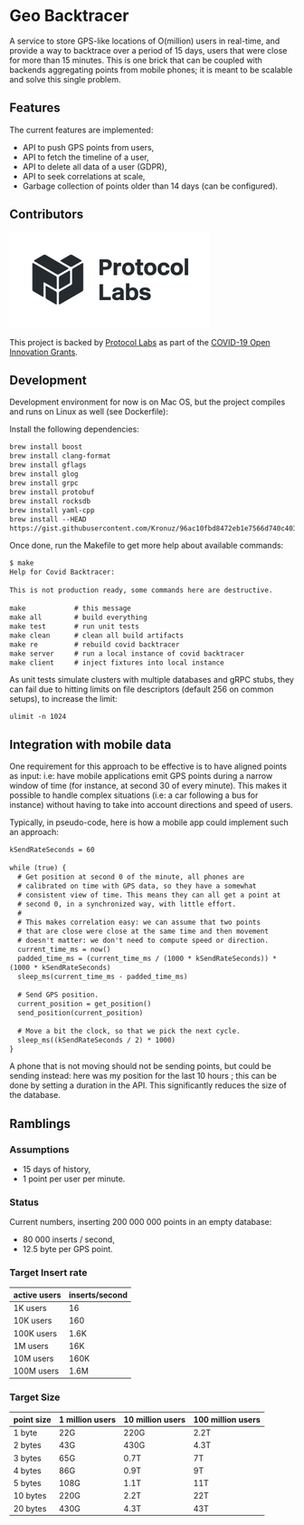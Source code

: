 # Geo Backtracer

A service to store GPS-like locations of O(million) users in
real-time, and provide a way to backtrace over a period of 15 days,
users that were close for more than 15 minutes. This is one brick that
can be coupled with backends aggregating points from mobile phones; it
is meant to be scalable and solve this single problem.

## Features

The current features are implemented:

- API to push GPS points from users,
- API to fetch the timeline of a user,
- API to delete all data of a user (GDPR),
- API to seek correlations at scale,
- Garbage collection of points older than 14 days (can be configured).

## Contributors

![Protocol Labs](https://github.com/aimxhaisse/geo-backtracer/raw/master/assets/protocol-labs.png "Protocol Labs Logo")

This project is backed by [Protocol Labs](https://protocol.ai) as part
of the [COVID-19 Open Innovation Grants](https://research.protocol.ai/posts/202003-covid-grants/).

## Development

Development environment for now is on Mac OS, but the project compiles
and runs on Linux as well (see Dockerfile):

Install the following dependencies:

    brew install boost
    brew install clang-format
    brew install gflags
    brew install glog
    brew install grpc
    brew install protobuf
    brew install rocksdb
    brew install yaml-cpp
    brew install --HEAD https://gist.githubusercontent.com/Kronuz/96ac10fbd8472eb1e7566d740c4034f8/raw/gtest.rb

Once done, run the Makefile to get more help about available commands:

    $ make
    Help for Covid Backtracer:

    This is not production ready, some commands here are destructive.

    make            # this message
    make all        # build everything
    make test       # run unit tests
    make clean      # clean all build artifacts
    make re         # rebuild covid backtracer
    make server     # run a local instance of covid backtracer
    make client     # inject fixtures into local instance

As unit tests simulate clusters with multiple databases and gRPC
stubs, they can fail due to hitting limits on file descriptors
(default 256 on common setups), to increase the limit:

    ulimit -n 1024

## Integration with mobile data

One requirement for this approach to be effective is to have aligned
points as input: i.e: have mobile applications emit GPS points during
a narrow window of time (for instance, at second 30 of every minute).
This makes it possible to handle complex situations (i.e: a car
following a bus for instance) without having to take into account
directions and speed of users.

Typically, in pseudo-code, here is how a mobile app could implement
such an approach:

    kSendRateSeconds = 60

    while (true) {
	  # Get position at second 0 of the minute, all phones are
	  # calibrated on time with GPS data, so they have a somewhat
	  # consistent view of time. This means they can all get a point at
	  # second 0, in a synchronized way, with little effort.
	  #
	  # This makes correlation easy: we can assume that two points
	  # that are close were close at the same time and then movement
	  # doesn't matter: we don't need to compute speed or direction.
	  current_time_ms = now()
	  padded_time_ms = (current_time_ms / (1000 * kSendRateSeconds)) * (1000 * kSendRateSeconds)
	  sleep_ms(current_time_ms - padded_time_ms)

	  # Send GPS position.
	  current_position = get_position()
	  send_position(current_position)

	  # Move a bit the clock, so that we pick the next cycle.
	  sleep_ms((kSendRateSeconds / 2) * 1000)
    }

A phone that is not moving should not be sending points, but could be
sending instead: here was my position for the last 10 hours ; this can
be done by setting a duration in the API. This significantly reduces
the size of the database.

## Ramblings

### Assumptions

   - 15 days of history,
   - 1 point per user per minute.

### Status

Current numbers, inserting 200 000 000 points in an empty database:

   - 80 000 inserts / second,
   - 12.5 byte per GPS point.

### Target Insert rate

| active users | inserts/second |
|--------------|----------------|
| 1K users     | 16             |
| 10K users    | 160            |
| 100K users   | 1.6K           |
| 1M users     | 16K            |
| 10M users    | 160K           |
| 100M users   | 1.6M           |

### Target Size

| point size | 1 million users | 10 million users | 100 million users |
|------------|-----------------|------------------|-------------------|
| 1 byte     | 22G             | 220G             | 2.2T              |
| 2 bytes    | 43G             | 430G             | 4.3T              |
| 3 bytes    | 65G             | 0.7T             | 7T                |
| 4 bytes    | 86G             | 0.9T             | 9T                |
| 5 bytes    | 108G            | 1.1T             | 11T               |
| 10 bytes   | 220G            | 2.2T             | 22T               |
| 20 bytes   | 430G            | 4.3T             | 43T               |
